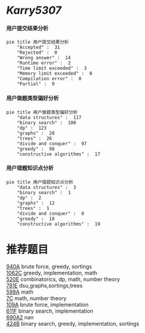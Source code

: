# _Karry5307_

<!-- tabs:start -->



#### **用户提交结果分析**

```mermaid
pie title 用户提交结果分析
    "Accepted" :  31
    "Rejected" :  0
    "Wrong answer" :  14
    "Runtime error" :  2
    "Time limit exceeded" :  3
    "Memory limit exceeded" :  0
    "Compilation error" :  0
    "Partial" :  0
```

#### **用户做题类型偏好分析**

```mermaid
pie title 用户做题类型偏好分析
    "data structures" :  117
    "binary search" :  100
    "dp" :  123
    "graphs" :  28
    "trees" :  26
    "divide and conquer" :  97
    "greedy" :  98
    "constructive algorithms" :  17
```
#### **用户错题知识点分析**

```mermaid
pie title 用户错题知识点分析
    "data structures" :  3
    "binary search" :  1
    "dp" :  2
    "graphs" :  12
    "trees" :  1
    "divide and conquer" :  0
    "greedy" :  18
    "constructive algorithms" :  19
```



<!-- tabs:end -->
# 推荐题目
[940A](https://codeforces.com/contest/940/problem/A)		brute force,
                        greedy,
                        sortings		  
[1062C](https://codeforces.com/contest/1062/problem/C)		greedy,
                        implementation,
                        math		  
[520E](https://codeforces.com/contest/520/problem/E)		combinatorics,
                        dp,
                        math,
                        number theory		  
[781E](https://codeforces.com/contest/781/problem/E)		dsu,graphs,sortings,trees		  
[598A](https://codeforces.com/contest/598/problem/A)		math		  
[7C](https://codeforces.com/contest/7/problem/C)		math,
                        number theory		  
[109A](https://codeforces.com/contest/109/problem/A)		brute force,
                        implementation		  
[611F](https://codeforces.com/contest/611/problem/F)		binary search,
                        implementation		  
[690A2](https://codeforces.com/contest/690A/problem/2)		nan		  
[424B](https://codeforces.com/contest/424/problem/B)		binary search,
                        greedy,
                        implementation,
                        sortings		  
